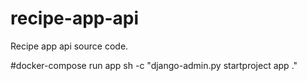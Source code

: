 # recipe-app-api
Recipe app api source code.

#docker-compose run app sh -c "django-admin.py startproject app ."

